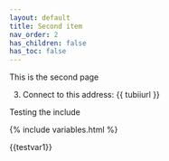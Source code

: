 ```yaml
---
layout: default
title: Second item
nav_order: 2
has_children: false
has_toc: false
---
```


This is the second page

3. Connect to this address: {{ tubiiurl }}

Testing the include

{% include variables.html %}

{{testvar1}}

